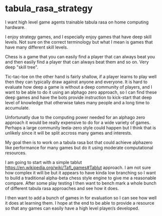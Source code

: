 # tabula_rasa_strategy
I want high level game agents trainable tabula rasa on home computing hardware.

I enjoy strategy games, and I especially enjoy games that have deep skill levels. Not sure on the correct terminology but what I mean is games that have many different skill levels.

Chess is a game that you can easily find a player that can always beat you and then easily find a player that can always beat them and so on. Very deep "skill tree".

Tic-tac-toe on the other hand is fairly shallow, if a player learns to play well then they can typically draw against anyone and everyone. It is hard to evaluate how deep a game is without a deep community of players, and I want to be able to do it using an alphago zero approach, so I can find these deep games and have the bots provide instruction to kick-start that deep level of knowledge that otherwise takes many people and a long time to accumulate.

Unfortunatly due to the computing power needed for an alphago zero approach it would be really expensive to do for a wide variety of games. Perhaps a large community leela-zero style could happen but I think that is unlikely since it will be split accross many games and interests.

My goal then is to work on a tabula rasa bot that could achieve alphazero like performance for many games but do it using moderate computational resources.

I am going to start with a simple tablut https://en.wikipedia.org/wiki/Tafl_games#Tablut approach. I am not sure how complex it will be but it appears to have kinda low branching so I want to build a traditional alpha-beta chess style engine to give me a reasonable compare. After some play testing I then want to bench mark a whole bunch of different tabula rasa approaches and see how it does.

I then want to add a bunch of games in for evaluation so I can see how well it does at learning them. I hope at the end to be able to provide a resource so that any games can easily have a high level player/s developed.
